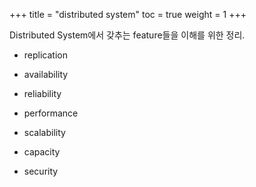 +++
title  = "distributed system"
toc    = true
weight = 1
+++

Distributed System에서 갖추는 feature들을 이해를 위한 정리.

- replication
- availability

- reliability
- performance
- scalability
- capacity
- security


